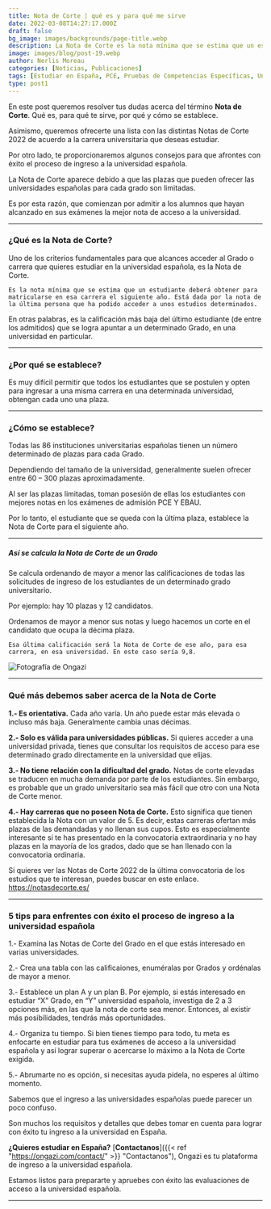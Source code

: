 ```yaml
---
title: Nota de Corte | qué es y para qué me sirve
date: 2022-03-08T14:27:17.000Z
draft: false
bg_image: images/backgrounds/page-title.webp
description: La Nota de Corte es la nota mínima que se estima que un estudiante deberá obtener para matricularse en esa carrera el siguiente año.
image: images/blog/post-19.webp
author: Nerlis Moreau
categories: [Noticias, Publicaciones]
tags: [Estudiar en España, PCE, Pruebas de Competencias Específicas, Universidad en España, Universidad Española]
type: post1
---
```


En este post queremos resolver tus dudas acerca del término **Nota de Corte**. Qué es, para qué te sirve, por qué y cómo se establece.

Asimismo, queremos ofrecerte una lista con las distintas Notas de Corte 2022 de acuerdo a la carrera universitaria que deseas estudiar.

Por otro lado, te proporcionaremos algunos consejos para que afrontes con éxito el proceso de ingreso a la universidad española.

La Nota de Corte aparece debido a que las plazas que pueden ofrecer las universidades españolas para cada grado son limitadas.

Es por esta razón, que comienzan por admitir a los alumnos que hayan alcanzado en sus exámenes la mejor nota de acceso a la universidad.

---

### ¿Qué es la Nota de Corte?

Uno de los criterios fundamentales para que alcances acceder al Grado o carrera que quieres estudiar en la universidad española, es la Nota de Corte.

```Es la nota mínima que se estima que un estudiante deberá obtener para matricularse en esa carrera el siguiente año. Está dada por la nota de la última persona que ha podido acceder a unos estudios determinados.```

En otras palabras, es la calificación más baja del último estudiante (de entre los admitidos) que se logra apuntar a un determinado Grado, en una universidad en particular.

---

### ¿Por qué se establece?

Es muy difícil permitir que todos los estudiantes que se postulen y opten para ingresar a una misma carrera en una determinada universidad, obtengan cada uno una plaza.

---

### ¿Cómo se establece?

Todas las 86 instituciones universitarias españolas tienen un número determinado de plazas para cada Grado.

Dependiendo del tamaño de la universidad, generalmente suelen ofrecer entre 60 – 300 plazas aproximadamente.

Al ser las plazas limitadas, toman posesión de ellas los estudiantes con mejores notas en los exámenes de admisión PCE Y EBAU.

Por lo tanto, el estudiante que se queda con la última plaza, establece la Nota de Corte para el siguiente año.

---

##### Así se calcula la Nota de Corte de un Grado

Se calcula ordenando de mayor a menor las calificaciones de todas las solicitudes de ingreso de los estudiantes de un determinado grado universitario.

Por ejemplo: hay 10 plazas y 12 candidatos.

Ordenamos de mayor a menor sus notas y luego hacemos un corte en el candidato que ocupa la décima plaza.

`Esa última calificación será la Nota de Corte de ese año, para esa carrera, en esa universidad. En este caso sería 9,8.`

![](/images/blog/post-19_1.webp "Fotografía de Ongazi")

---

### Qué más debemos saber acerca de la Nota de Corte

**1.- Es orientativa.** Cada año varía. Un año puede estar más elevada o incluso más baja. Generalmente cambia unas décimas.

**2.- Solo es válida para universidades públicas.** Si quieres acceder a una universidad privada, tienes que consultar los requisitos de acceso para ese determinado grado directamente en la universidad que elijas.

**3.- No tiene relación con la dificultad del grado.** Notas de corte elevadas se traducen en mucha demanda por parte de los estudiantes. Sin embargo, es probable que un grado universitario sea más fácil que otro con una Nota de Corte menor.

**4.- Hay carreras que no poseen Nota de Corte.** Esto significa que tienen establecida la Nota con un valor de 5. Es decir, estas carreras ofertan más plazas de las demandadas y no llenan sus cupos. Esto es especialmente interesante si te has presentado en la convocatoria extraordinaria y no hay plazas en la mayoría de los grados, dado que se han llenado con la convocatoria ordinaria.

Si quieres ver las Notas de Corte 2022 de la última convocatoria de los estudios que te interesan, puedes buscar en este enlace. https://notasdecorte.es/

---

### 5 tips para enfrentes con éxito el proceso de ingreso a la universidad española

1.- Examina las Notas de Corte del Grado en el que estás interesado en varias universidades.

2.- Crea una tabla con las calificaiones, enuméralas por Grados y ordénalas de mayor a menor.

3.- Establece un plan A y un plan B. Por ejemplo, si estás interesado en estudiar “X” Grado, en “Y” universidad española, investiga de 2 a 3 opciones más, en las que la nota de corte sea menor. Entonces, al existir más posibilidades, tendrás más oportunidades.

4.- Organiza tu tiempo. Si bien tienes tiempo para todo, tu meta es enfocarte en estudiar para tus exámenes de acceso a la universidad española y así lograr superar o acercarse lo máximo a la Nota de Corte exigida.

5.- Abrumarte no es opción, si necesitas ayuda pídela, no esperes al último momento.

Sabemos que el ingreso a las universidades españolas puede parecer un poco confuso.

Son muchos los requisitos y detalles que debes tomar en cuenta para lograr con éxito tu ingreso a la universidad en España.

**¿Quieres estudiar en España?** [**Contactanos**]({{< ref "https://ongazi.com/contact/" >}} "Contactanos"), Ongazi es tu plataforma de ingreso a la universidad española.

Estamos listos para prepararte y apruebes con éxito las evaluaciones de acceso a la universidad española.

---